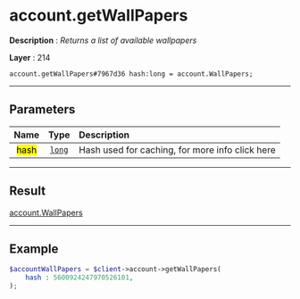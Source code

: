 # account.getWallPapers

**Description** : *Returns a list of available wallpapers*

**Layer** : 214

```tl
account.getWallPapers#7967d36 hash:long = account.WallPapers;
```

---

## Parameters

| Name | Type | Description |
| :---: | :---: | :--- |
| <mark>hash</mark> | [`long`](type/long) | Hash used for caching, for more info click here |

---

## Result

[account.WallPapers](type/account.WallPapers)

---

## Example

```php
$accountWallPapers = $client->account->getWallPapers(
	hash : 5600924247970526101,
);
```